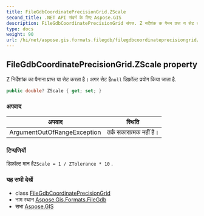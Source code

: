```yaml
---
title: FileGdbCoordinatePrecisionGrid.ZScale
second_title: .NET API संदर्भ के लिए Aspose.GIS
description: FileGdbCoordinatePrecisionGrid संपत्त. Z नर्देशंक क पैमन प्रप्त य सेट करत है अगर सेट हैnull डफ़ल्ट प्रयग कय जत है.
type: docs
weight: 90
url: /hi/net/aspose.gis.formats.filegdb/filegdbcoordinateprecisiongrid/zscale/
---
```

## FileGdbCoordinatePrecisionGrid.ZScale property

Z निर्देशांक का पैमाना प्राप्त या सेट करता है। अगर सेट है`null` डिफ़ॉल्ट प्रयोग किया जाता है.

```csharp
public double? ZScale { get; set; }
```

### अपवाद

| अपवाद | स्थिति |
| --- | --- |
| ArgumentOutOfRangeException | तर्क सकारात्मक नहीं है। |

### टिप्पणियों

डिफ़ॉल्ट मान है`ZScale = 1 / ZTolerance * 10` .

### यह सभी देखें

* class [FileGdbCoordinatePrecisionGrid](../)
* नाम स्थान [Aspose.Gis.Formats.FileGdb](../../filegdbcoordinateprecisiongrid/)
* सभा [Aspose.GIS](../../../)


